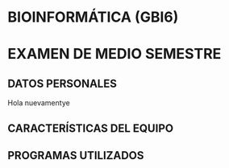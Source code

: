 # BIOINFORMÁTICA (GBI6)

# EXAMEN DE MEDIO SEMESTRE
## DATOS PERSONALES
Hola nuevamentye

## CARACTERÍSTICAS DEL EQUIPO
 

## PROGRAMAS UTILIZADOS 


